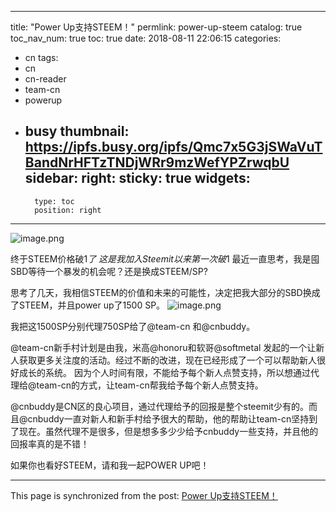 
---
title: "Power Up支持STEEM！"
permlink: power-up-steem
catalog: true
toc_nav_num: true
toc: true
date: 2018-08-11 22:06:15
categories:
- cn
tags:
- cn
- cn-reader
- team-cn
- powerup
- busy
thumbnail: https://ipfs.busy.org/ipfs/Qmc7x5G3jSWaVuTBandNrHFTzTNDjWRr9mzWefYPZrwqbU
sidebar:
    right:
        sticky: true
widgets:
    -
        type: toc
        position: right
---


![image.png](https://ipfs.busy.org/ipfs/Qmc7x5G3jSWaVuTBandNrHFTzTNDjWRr9mzWefYPZrwqbU)

终于STEEM价格破$1了~
这是我加入Steemit以来第一次破$1
最近一直思考，我是囤SBD等待一个暴发的机会呢？还是换成STEEM/SP?


思考了几天，我相信STEEM的价值和未来的可能性，决定把我大部分的SBD换成了STEEM，并且power up了1500 SP。
![image.png](https://ipfs.busy.org/ipfs/QmVYE1LzoUUJFstdRD7kc4vWLcx5My1uArfJ9G12LKMFmY)

我把这1500SP分别代理750SP给了@team-cn 和@cnbuddy。

@team-cn新手村计划是由我，米高@honoru和软哥@softmetal 发起的一个让新人获取更多关注度的活动。经过不断的改进，现在已经形成了一个可以帮助新人很好成长的系统。
因为个人时间有限，不能给予每个新人点赞支持，所以想通过代理给@team-cn的方式，让team-cn帮我给予每个新人点赞支持。

@cnbuddy是CN区的良心项目，通过代理给予的回报是整个steemit少有的。而且@cnbuddy一直对新人和新手村给予很大的帮助，他的帮助让team-cn坚持到了现在。虽然代理不是很多，但是想多多少少给予cnbuddy一些支持，并且他的回报率真的是不错！

如果你也看好STEEM，请和我一起POWER UP吧！

- - -

This page is synchronized from the post: [Power Up支持STEEM！](https://steemit.com/@ericet/power-up-steem)
